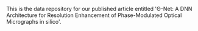 This is the data repository for our published article entitled 'Θ-Net: A DNN Architecture for Resolution Enhancement of Phase-Modulated Optical Micrographs in silico'.
